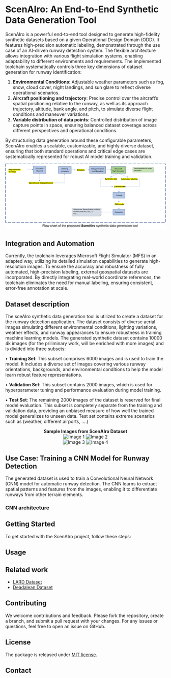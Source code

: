 # ScenAIro: An End-to-End Synthetic Data Generation Tool

ScenAIro is a powerful end-to-end tool designed to generate high-fidelity synthetic datasets based on a given Operational Design Domain (ODD). It features high-precision automatic labeling, demonstrated through the use case of an AI-driven runway detection system. The flexible architecture allows integration with various flight simulation systems, enabling adaptability to different environments and requirements.
The implemented toolchain systematically controls three key dimensions of dataset generation for runway identification:

1. **Environmental Conditions**: Adjustable weather parameters such as fog, snow, cloud cover, night landings, and sun glare to reflect diverse operational scenarios.
2. **Aircraft positioning and trajectory**: Precise control over the aircraft’s spatial positioning relative to the runway, as well as its approach trajectory, altitude, bank angle, and pitch, to simulate diverse flight conditions and maneuver variations.
3. **Variable distribution of data points**: Controlled distribution of image capture points in space, ensuring balanced dataset coverage across different perspectives and operational conditions.

By structuring data generation around these configurable parameters, ScenAIro enables a scalable, customizable, and highly diverse dataset, ensuring that both standard operations and critical edge cases are systematically represented for robust AI model training and validation.

![ScenAIro Screenshot](docs/scenAIro.png)


## Integration and Automation
Currently, the toolchain leverages Microsoft Flight Simulator (MFS) in an adapted way, utilizing its detailed simulation capabilities to generate high-resolution images. To ensure the accuracy and robustness of fully automated, high-precision labeling, external geospatial datasets are incorporated. By directly integrating real-world coordinate references, the toolchain eliminates the need for manual labeling, ensuring consistent, error-free annotation at scale.

## Dataset description
The sceAIro synthetic data generation tool is utilized to create a dataset for the runway detection application. The dataset consists of diverse aerial images simulating different environmental conditions, lighting variations, weather effects, and runway appearances to ensure robustness in training machine learning models.
The generated synthetic dataset contains 10000 4k images (for the priliminary work, will be enriched with more images) and is divided into three subsets:

•	**Training Set**: This subset comprises 6000 images and is used to train the model. It includes a diverse set of images covering various runway orientations, backgrounds, and environmental conditions to help the model learn robust feature representations.

•	**Validation Set**: This subset contains 2000 images, which is used for hyperparameter tuning and performance evaluation during model training. 

•	**Test Set**: The remaining 2000 images of the dataset is reserved for final model evaluation. This subset is completely separate from the training and validation data, providing an unbiased measure of how well the trained model generalizes to unseen data. Test set contains extreme scenarios such as (weather, different airports, ….)

<p align="center">
     <strong>Sample Images from ScenAIro Dataset</strong><br>
    <img src="docs/2025-02-17_150609.png" alt="Image 1" width="300"/>
    <img src="docs/2025-02-17_131030.png" alt="Image 2" width="300"/>
     <br>
    <img src="docs/2025-02-17_134000.png" alt="Image 3" width="300"/>
    <img src="docs/2025-02-24_222701.png" alt="Image 4" width="300"/>
</p>

## Use Case: Training a CNN Model for Runway Detection

The generated dataset is used to train a Convolutional Neural Network (CNN) model for automatic runway detection. The CNN learns to extract spatial patterns and features from the images, enabling it to differentiate runways from other terrain elements.

### CNN architecture

## Getting Started
To get started with the ScenAIro project, follow these steps:



## Usage
## Related work
- [LARD Dataset](https://doi.org/10.57745/MZSH2Y)
- [Deadalean Dataset](https://rosap.ntl.bts.gov/view/dot/62210/dot_62210_DS1.pdf)

## Contributing
We welcome contributions and feedback. Please fork the repository, create a branch, and submit a pull request with your changes. For any issues or questions, feel free to open an issue on GitHub.
## License
The package is released under [MIT license](https://github.tik.uni-stuttgart.de/ILS/ScenAIro/blob/main/LICENSE).
## Contact

